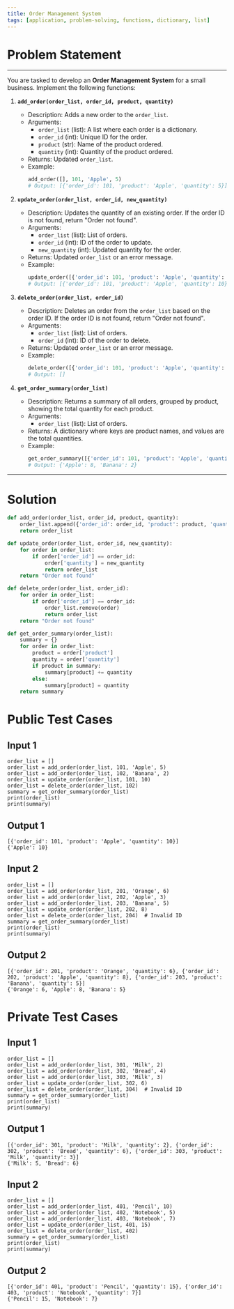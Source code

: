 ```yaml
---
title: Order Management System
tags: [application, problem-solving, functions, dictionary, list]
---
```


# Problem Statement

---

You are tasked to develop an **Order Management System** for a small business. Implement the following functions:

1. **`add_order(order_list, order_id, product, quantity)`**  
    - Description: Adds a new order to the `order_list`.  
    - Arguments:  
      - `order_list` (list): A list where each order is a dictionary.  
      - `order_id` (int): Unique ID for the order.  
      - `product` (str): Name of the product ordered.  
      - `quantity` (int): Quantity of the product ordered.  
    - Returns: Updated `order_list`.  
    - Example:  
      ```python
      add_order([], 101, 'Apple', 5)
      # Output: [{'order_id': 101, 'product': 'Apple', 'quantity': 5}]
      ```

2. **`update_order(order_list, order_id, new_quantity)`**  
    - Description: Updates the quantity of an existing order. If the order ID is not found, return "Order not found".  
    - Arguments:  
      - `order_list` (list): List of orders.  
      - `order_id` (int): ID of the order to update.  
      - `new_quantity` (int): Updated quantity for the order.  
    - Returns: Updated `order_list` or an error message.  
    - Example:  
      ```python
      update_order([{'order_id': 101, 'product': 'Apple', 'quantity': 5}], 101, 10)
      # Output: [{'order_id': 101, 'product': 'Apple', 'quantity': 10}]
      ```

3. **`delete_order(order_list, order_id)`**  
    - Description: Deletes an order from the `order_list` based on the order ID. If the order ID is not found, return "Order not found".  
    - Arguments:  
      - `order_list` (list): List of orders.  
      - `order_id` (int): ID of the order to delete.  
    - Returns: Updated `order_list` or an error message.  
    - Example:  
      ```python
      delete_order([{'order_id': 101, 'product': 'Apple', 'quantity': 5}], 101)
      # Output: []
      ```

4. **`get_order_summary(order_list)`**  
    - Description: Returns a summary of all orders, grouped by product, showing the total quantity for each product.  
    - Arguments:  
      - `order_list` (list): List of orders.  
    - Returns: A dictionary where keys are product names, and values are the total quantities.  
    - Example:  
      ```python
      get_order_summary([{'order_id': 101, 'product': 'Apple', 'quantity': 5}, {'order_id': 102, 'product': 'Apple', 'quantity': 3}, {'order_id': 103, 'product': 'Banana', 'quantity': 2}])
      # Output: {'Apple': 8, 'Banana': 2}
      ```

---

# Solution

```python
def add_order(order_list, order_id, product, quantity):
    order_list.append({'order_id': order_id, 'product': product, 'quantity': quantity})
    return order_list

def update_order(order_list, order_id, new_quantity):
    for order in order_list:
        if order['order_id'] == order_id:
            order['quantity'] = new_quantity
            return order_list
    return "Order not found"

def delete_order(order_list, order_id):
    for order in order_list:
        if order['order_id'] == order_id:
            order_list.remove(order)
            return order_list
    return "Order not found"

def get_order_summary(order_list):
    summary = {}
    for order in order_list:
        product = order['product']
        quantity = order['quantity']
        if product in summary:
            summary[product] += quantity
        else:
            summary[product] = quantity
    return summary
```
# Public Test Cases

## Input 1

```
order_list = []
order_list = add_order(order_list, 101, 'Apple', 5)
order_list = add_order(order_list, 102, 'Banana', 2)
order_list = update_order(order_list, 101, 10)
order_list = delete_order(order_list, 102)
summary = get_order_summary(order_list)
print(order_list)
print(summary)
```
## Output 1

```
[{'order_id': 101, 'product': 'Apple', 'quantity': 10}]
{'Apple': 10}
```

## Input 2

```
order_list = []
order_list = add_order(order_list, 201, 'Orange', 6)
order_list = add_order(order_list, 202, 'Apple', 3)
order_list = add_order(order_list, 203, 'Banana', 5)
order_list = update_order(order_list, 202, 8)
order_list = delete_order(order_list, 204)  # Invalid ID
summary = get_order_summary(order_list)
print(order_list)
print(summary)
```
## Output 2
```
[{'order_id': 201, 'product': 'Orange', 'quantity': 6}, {'order_id': 202, 'product': 'Apple', 'quantity': 8}, {'order_id': 203, 'product': 'Banana', 'quantity': 5}]
{'Orange': 6, 'Apple': 8, 'Banana': 5}
```

# Private Test Cases

## Input 1
```
order_list = []
order_list = add_order(order_list, 301, 'Milk', 2)
order_list = add_order(order_list, 302, 'Bread', 4)
order_list = add_order(order_list, 303, 'Milk', 3)
order_list = update_order(order_list, 302, 6)
order_list = delete_order(order_list, 304)  # Invalid ID
summary = get_order_summary(order_list)
print(order_list)
print(summary)
```

## Output 1
```
[{'order_id': 301, 'product': 'Milk', 'quantity': 2}, {'order_id': 302, 'product': 'Bread', 'quantity': 6}, {'order_id': 303, 'product': 'Milk', 'quantity': 3}]
{'Milk': 5, 'Bread': 6}
```

## Input 2
```
order_list = []
order_list = add_order(order_list, 401, 'Pencil', 10)
order_list = add_order(order_list, 402, 'Notebook', 5)
order_list = add_order(order_list, 403, 'Notebook', 7)
order_list = update_order(order_list, 401, 15)
order_list = delete_order(order_list, 402)
summary = get_order_summary(order_list)
print(order_list)
print(summary)
```
## Output 2
```
[{'order_id': 401, 'product': 'Pencil', 'quantity': 15}, {'order_id': 403, 'product': 'Notebook', 'quantity': 7}]
{'Pencil': 15, 'Notebook': 7}
```
